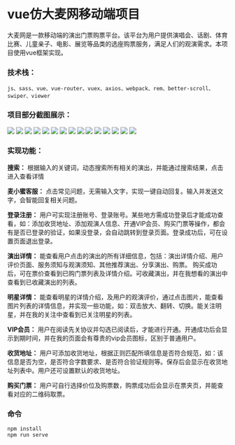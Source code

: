 # vue仿大麦网移动端项目
大麦网是一款移动端的演出门票购票平台。该平台为用户提供演唱会、话剧、体育比赛、儿童亲子、电影、展览等品类的选座购票服务，满足人们的观演需求。本项目使用vue框架实现。

### 技术栈：
    js、sass、vue、vue-router、vuex、axios、webpack、rem、better-scroll、swiper、viewer
    
### 项目部分截图展示：
![](https://github.com/TasonIV/damai/blob/master/showImg/01首页.png)
![](https://github.com/TasonIV/damai/blob/master/showImg/02全选-演出.png)
![](https://github.com/TasonIV/damai/blob/master/showImg/02全选-大咖-详情.png)
![](https://github.com/TasonIV/damai/blob/master/showImg/02全选-大咖-详情-图片.png)
![](https://github.com/TasonIV/damai/blob/master/showImg/03发现.png)
![](https://github.com/TasonIV/damai/blob/master/showImg/04票夹-列表.png)
![](https://github.com/TasonIV/damai/blob/master/showImg/04票夹-二维码.png)
![](https://github.com/TasonIV/damai/blob/master/showImg/05我的-已登录.png)
![](https://github.com/TasonIV/damai/blob/master/showImg/06定位.png)
![](https://github.com/TasonIV/damai/blob/master/showImg/07搜索.png)
![](https://github.com/TasonIV/damai/blob/master/showImg/08客服.png)
![](https://github.com/TasonIV/damai/blob/master/showImg/10演出详情.png)
![](https://github.com/TasonIV/damai/blob/master/showImg/10演出详情-评价.png)
![](https://github.com/TasonIV/damai/blob/master/showImg/10演出详情-购票.png)
![](https://github.com/TasonIV/damai/blob/master/showImg/11设置.png)

### 实现功能：

__搜索：__ 根据输入的关键词，动态搜索所有相关的演出，并能通过搜索结果，点击进入查看详情

__麦小蜜客服：__ 点击常见问题，无需输入文字，实现一键自动回复。输入并发送文字，会智能回复相关问题。

__登录注册：__ 用户可实现注册账号、登录账号。某些地方需成功登录后才能成功查看，如：添加收货地址、添加观演人信息、开通VIP会员、购买门票等操作，都会有是否已登录的验证，如果没登录，会自动跳转到登录页面。登录成功后，可在设置页面退出登录。

__演出详情：__ 能查看用户点击的演出的所有详细信息，包括：演出详情介绍、用户评价页面、服务须知与观演须知、其他推荐演出、分享演出、购票。 购买成功后，可在票价查看到已购门票列表及详情介绍。可收藏演出，并在我想看的演出中查看到已收藏演出的列表。

__明星详情：__ 能查看明星的详情介绍，及用户的观演评价，通过点击图片，能查看图片列表的详情信息，并实现一些功能，如：双击放大、翻转、切换。能关注明星，并在我的关注中查看到已关注明星的列表。

__VIP会员：__ 用户在阅读先关协议并勾选已阅读后，才能进行开通。开通成功后会显示到期时间，并在我的页面会有尊贵的vip会员图标，区别于普通用户。

__收货地址：__ 用户可添加收货地址，根据正则匹配所填信息是否符合规范，如：该信息是否为空，是否符合字数要求、是否符合验证规则等。保存后会显示在收货地址列表中。用户还可设置默认的收货地址。

__购买门票：__ 用户可自行选择价位及购票数，购票成功后会显示在票夹页，并能查看对应的二维码取票。


### 命令
```
npm install
npm run serve
```
